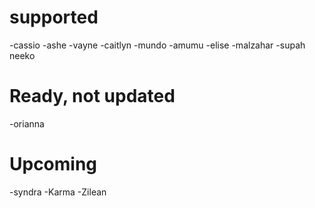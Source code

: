 # supported
-cassio
-ashe
-vayne
-caitlyn
-mundo
-amumu
-elise
-malzahar
-supah neeko
# Ready, not updated
-orianna
# Upcoming
-syndra
-Karma
-Zilean
